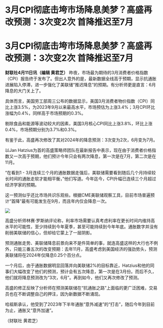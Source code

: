 # 3月CPI彻底击垮市场降息美梦？高盛再改预测：3次变2次 首降推迟至7月

# 3月CPI彻底击垮市场降息美梦？高盛再改预测：3次变2次 首降推迟至7月

**财联社4月11日讯（编辑 黄君芝）**
昨夜，市场最为期待的3月消费者价格指数（CPI）报告终于发布了。但出人意外的是，最新数据全线高于预期，显示抗通胀进展陷入停滞，进一步强化了美联储“推迟降息”的预期。有分析师更是直言：6月降息的大门关上了。

具体而言，美国劳工部周三公布的数据显示，美国3月消费者物价指数（CPI）同比上涨3.5%，为2023年9月以来最高水平，市场预估为上涨3.4%；3月CPI环比涨幅为0.4%，同样高于市场预期的0.3%。

剔除食品和能源等波动较大的因素，美国3月核心CPI同比上涨3.8%，环比上涨0.4%，市场预期分别为3.7%和0.3%。

有鉴于此，高盛再次修改了其对2024年的降息预测：3次变为2次，6月变为7月。

以Jan
Hatzius为首的高盛策略师团队在最新报告中表示，现在由于消费者价格指数又一次高于预期，他们预计今年只会有两次降息，第一次是在7月，第二次是在11月。

“在看到1 -
3月连续三个月的通胀数据走强后，美联储需要看到随后几个月持续较长时间的通胀走软才能相平衡，”他们写道。今年迄今，CPI升幅已连续三个月超过经济学家的预期。

这一预测似乎还比市场共识乐观些。根据CME美联储观察工具，目前市场普遍预计“首降”最有可能发生在9月，而且年内仅会降息一次。

![](https://inews.gtimg.com/om_bt/ObLe2gL6_uovCqUyCZ9dVK3Eu04f1pYv5zm2CJueP4uuoAA/1000)

高盛分析师林赛·罗斯纳评论称，利率市场需要认真考虑利率在更长时间内维持高水平的可能性，至少持续到今年夏季，甚至可能持续到今年年底。通胀数字并没有削弱美联储的信心，但却给它蒙上了一层阴影。

预测通胀走势、美联储降息前景向来不是件简单的事，就连高盛这样的大行也不例外，只能三番五次的改变预期：去年11月，高盛考虑到美国经济的强劲势头，预测美联储将在2024年仅降息0.25个百分点。

一个月后，由于通胀数据明显回落并向美联储2%的目标靠近，Hatzius和他的同事们大幅改变了他们的预测，预计会有五次降息，第一次是在3月份。而后不久，他们就将降息预测改为“3次，6月”。再到如今，他们又再次修改了预测。

高盛的修正反映了分析师在预测美联储在“抗通胀之路”上面临的更广泛困难，交易员也在不断调整自己的押注，因为新数据不断涌现。

哈祖斯承认，他受到了2023年下半年通胀“意外减速”的“打击”，随后今年到目前为止，通胀又“意外加速”。

（财联社 黄君芝）

